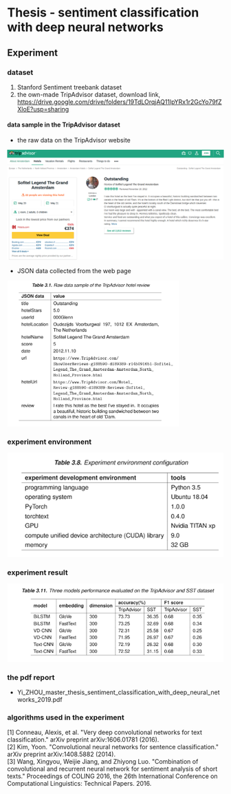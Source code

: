 # Thesis - sentiment classification with deep neural networks


## Experiment

### dataset 
1. Stanford Sentiment treebank dataset
2. the own-made TripAdvisor dataset, download link, https://drive.google.com/drive/folders/19TdLOrqjAQ11lpYRx1r2GcYo79fZXloE?usp=sharing 


#### data sample in the TripAdvisor dataset

* the raw data on the TripAdvisor website

<img src="readme_resources/tripadvisor_raw_data_on_website.png" alt="data_sample" width="700"/>

* JSON data collected from the web page

<img src="readme_resources/tripadvisor_data_sample.PNG" alt="data_sample" width="400"/>


### experiment environment

![](readme_resources/experiment-env.PNG)


### experiment result

![](readme_resources/experiment-result.PNG)


### the pdf report

* Yi_ZHOU_master_thesis_sentiment_classification_with_deep_neural_networks_2019.pdf

### algorithms used in the experiment

[1] Conneau, Alexis, et al. "Very deep convolutional networks for text classification." arXiv preprint arXiv:1606.01781 (2016).  
[2] Kim, Yoon. "Convolutional neural networks for sentence classification." arXiv preprint arXiv:1408.5882 (2014).  
[3] Wang, Xingyou, Weijie Jiang, and Zhiyong Luo. "Combination of convolutional and recurrent neural network for sentiment analysis of short texts." Proceedings of COLING 2016, the 26th International Conference on Computational Linguistics: Technical Papers. 2016.    





<!-- ### clean review data statistics
 
 data source                       |       number    
 ----------------------------------|-----------------
 tripadvisor.com                   |   xxx



## algos
order | algorithms               |  details      | accuracy
------| -------------------------|---------------|------------------- 
1     | VADER                    |  [1]          | 
      |   Machine learning method|               |                         
2     | SVM(LR)                  |  [2]          |                        
      | Deep learning method     |                                      
3     | Word CNN                 |  [5]          |                         
4     | CNN_Text_Model           |  [4]           |                         
5     | BiLSTMConv               |   [3]          |                              
6     | VDCNN                    |   [6]         |                  

## reference

[1] https://github.com/cjhutto/vaderSentiment

[2] Thumbs up? Sentiment Classification using Machine Learning  |https://arxiv.org/pdf/cs/0205070.pdf

[3] tensorflow实现基于LSTM的文本分类方法, 博客链接， https://blog.csdn.net/u010223750/article/details/53334313; https://github.com/luchi007/RNN_Text_Classify,   

[4] Kim, Yoon. "Convolutional neural networks for sentence classification." arXiv preprint arXiv:1408.5882 (2014). 
Implementing a CNN for Text Classification in TensorFlow, http://www.wildml.com/2015/12/implementing-a-cnn-for-text-classification-in-tensorflow/; https://github.com/dennybritz/cnn-text-classification-tf 

[5] Johnson, Rie, and Tong Zhang. "Convolutional neural networks for text categorization: Shallow word-level vs. deep character-level." arXiv preprint arXiv:1609.00718 (2016).

# template project   

1. ToxicCommentClassification-pytorch, https://github.com/keithyin/ToxicCommentClassification-pytorch
2. https://github.com/prakashpandey9/Text-Classification-Pytorch
3. 中国人工智能学会通讯, 优秀博士论文精华版, 文本情感分析中的卷积方法, https://book.yunzhan365.com/poui/iart/mobile/index.html?from=timeline&isappinstalled=0


## 文本情感分类用的模型,paper如下
1. attention+RNN做文本情感分类《Recurrent Attention Network on Memory for Aspect Sentiment Analysis》
2. DPCNN做文本分类《Deep Pyramid Convolutional Neural Networks for Text Categorization》
3. CNN做文本分类《Effective Use of Word Order for Text Categorization with Convolutional Neural Networks》

[6] Conneau, Alexis, et al. "Very deep convolutional networks for text classification." arXiv preprint arXiv:1606.01781 (2016). https://github.com/threelittlemonkeys/vdcnn-pytorch, https://github.com/ArdalanM/nlp-benchmarks

[7] https://github.com/brightmart/text_classification, all kinds of text classification models and more with deep learning

[8] Zhou, Chunting et al. “A C-LSTM Neural Network for Text Classification.” CoRR abs/1511.08630 (2015): n. pag., https://www.semanticscholar.org/paper/A-C-LSTM-Neural-Network-for-Text-Classification-Zhou-Sun/10f62af29c3fc5e2572baddca559ffbfd6be8787
 -->
